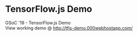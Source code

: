 # TensorFlow.js Demo
GSoC '19 - TensorFlow.js Demo \
View working demo @ http://tfjs-demo.000webhostapp.com/
